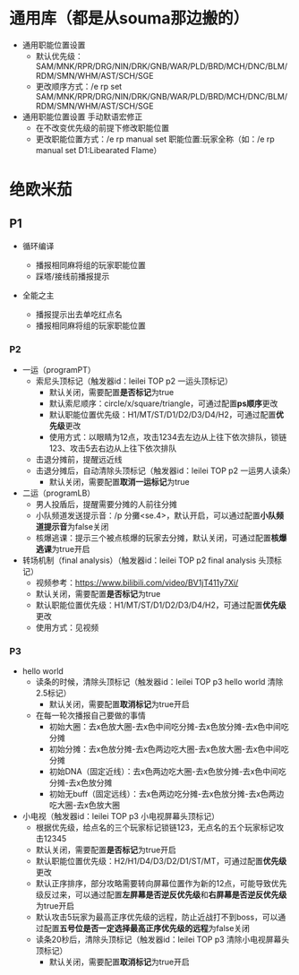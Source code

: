 # 通用库（都是从souma那边搬的）

* 通用职能位置设置
  * 默认优先级：SAM/MNK/RPR/DRG/NIN/DRK/GNB/WAR/PLD/BRD/MCH/DNC/BLM/RDM/SMN/WHM/AST/SCH/SGE
  * 更改顺序方式：/e rp set SAM/MNK/RPR/DRG/NIN/DRK/GNB/WAR/PLD/BRD/MCH/DNC/BLM/RDM/SMN/WHM/AST/SCH/SGE
* 通用职能位置设置 手动默语宏修正
  * 在不改变优先级的前提下修改职能位置
  * 更改职能位置方式：/e rp manual set 职能位置:玩家全称（如：/e rp manual set D1:Libearated Flame）

# 绝欧米茄

## P1

* 循环编译
  * 播报相同麻将组的玩家职能位置
  * 踩塔/接线前播报提示
  
* 全能之主
  * 播报提示出去单吃红点名
  * 播报相同麻将组的玩家职能位置

### P2

* 一运（programPT）
  * 索尼头顶标记（触发器id：leilei TOP p2 一运头顶标记）
    * 默认关闭，需要配置**是否标记**为true
    * 默认索尼顺序：circle/x/square/triangle，可通过配置**ps顺序**更改
    * 默认职能位置优先级：H1/MT/ST/D1/D2/D3/D4/H2，可通过配置**优先级**更改
    * 使用方式：以眼睛为12点，攻击1234去左边从上往下依次排队，锁链123、攻击5去右边从上往下依次排队
  * 击退分摊前，提醒远近线
  * 击退分摊后，自动清除头顶标记（触发器id：leilei TOP p2 一运男人读条）
    * 默认关闭，需要配置**取消一运标记**为true
* 二运（programLB）
  * 男人投盾后，提醒需要分摊的人前往分摊
  * 小队频道发送提示音：/p 分攤<se.4>，默认开启，可以通过配置**小队频道提示音**为false关闭
  * 核爆逃课：提示三个被点核爆的玩家去分摊，默认关闭，可通过配置**核爆逃课**为true开启
* 转场机制（final analysis）（触发器id：leilei TOP p2 final analysis 头顶标记）
  * 视频参考：https://www.bilibili.com/video/BV1jT411y7Xi/
  * 默认关闭，需要配置**是否标记**为true
  * 默认职能位置优先级：H1/MT/ST/D1/D2/D3/D4/H2，可通过配置**优先级**更改
  * 使用方式：见视频

### P3

* hello world
  * 读条的时候，清除头顶标记（触发器id：leilei TOP p3 hello world 清除2.5标记）
    * 默认关闭，需要配置**取消标记**为true开启
  * 在每一轮次播报自己要做的事情
    * 初始大圈：去x色放大圈-去x色中间吃分摊-去x色放分摊-去x色中间吃分摊
    * 初始分摊：去x色放分摊-去x色两边吃大圈-去x色放大圈-去x色中间吃分摊
    * 初始DNA（固定近线）：去x色两边吃大圈-去x色放分摊-去x色中间吃分摊-去x色放分摊
    * 初始无buff（固定远线）：去x色两边吃分摊-去x色放分摊-去x色两边吃大圈-去x色放大圈
* 小电视（触发器id：leilei TOP p3 小电视屏幕头顶标记）
  * 根据优先级，给点名的三个玩家标记锁链123，无点名的五个玩家标记攻击12345
  * 默认关闭，需要配置**是否标记**为true开启
  * 默认职能位置优先级：H2/H1/D4/D3/D2/D1/ST/MT，可通过配置**优先级**更改
  * 默认正序排序，部分攻略需要转向屏幕位置作为新的12点，可能导致优先级反过来，可以通过配置**左屏幕是否逆反优先级**和**右屏幕是否逆反优先级**为true开启
  * 默认攻击5玩家为最高正序优先级的远程，防止近战打不到boss，可以通过配置**五号位是否一定选择最高正序优先级的远程**为false关闭
  * 读条20秒后，清除头顶标记（触发器id：leilei TOP p3 清除小电视屏幕头顶标记）
    * 默认关闭，需要配置**取消标记**为true开启
